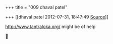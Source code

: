 +++
title = "009 dhaval patel"

+++
[[dhaval patel	2012-07-31, 18:47:49 [Source](https://groups.google.com/g/bvparishat/c/Mz39XSuVM4I)]]



<http://www.tantraloka.org/> might be of help



